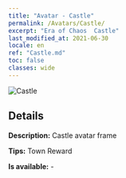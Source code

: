 ```yaml
---
title: "Avatar - Castle"
permalink: /Avatars/Castle/
excerpt: "Era of Chaos  Castle"
last_modified_at: 2021-06-30
locale: en
ref: "Castle.md"
toc: false
classes: wide
---
```

 ![Castle](/images/a/avatarFrame_11.png)

## Details

 **Description:** Castle avatar frame 

 **Tips:** Town Reward 

 **Is available:**  - 

